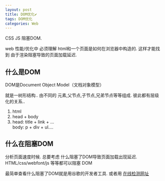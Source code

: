 ```yaml
---
layout: post
title: DOM优化✔︎
tags: DOM优化
categories: Web
---
```


CSS JS 阻塞DOM.


web 性能/优化中 
必须理解 html和一个页面是如何在浏览器中构造的.
这样才能找到 由于渲染阻塞导致的页面加载延迟.


## 什么是DOM
DOM是Document Object Model（文档对象模型）

就是一树形结构..
由不同的  元素,父节点,子节点,兄弟节点等等组成.
彼此都有层级化的关系..

1. html
2. head  + body
3. head: title + link + …  
	body: p + div + ul….





## 什么在阻塞DOM

分析页面速度时候. 总要考虑 什么阻塞了DOM导致页面加载出现延迟.
HTML/css/webfont/js 等等都可以阻塞 DOM


最简单查看什么阻塞了DOM就是用谷歌的开发者工具.
或者用 [在线检测网址][1]

[1]:	https://developers.google.com/speed/pagespeed/insights/?hl=zh-CN